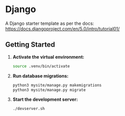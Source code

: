 # Django

A Django starter template as per the docs: https://docs.djangoproject.com/en/5.0/intro/tutorial01/

## Getting Started

1.  **Activate the virtual environment:**
    ```bash
    source .venv/bin/activate
    ```

2.  **Run database migrations:**
    ```bash
    python3 mysite/manage.py makemigrations
    python3 mysite/manage.py migrate
    ```

3.  **Start the development server:**
    ```bash
    ./devserver.sh
    ```
